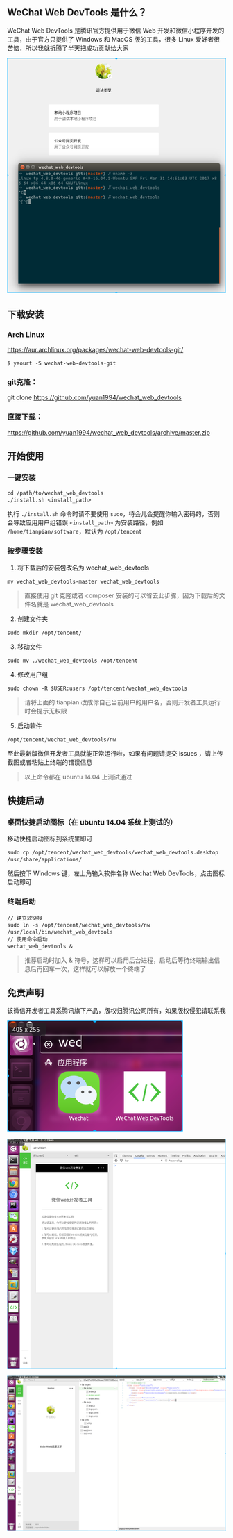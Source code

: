 ## WeChat Web DevTools 是什么？
WeChat Web DevTools 是腾讯官方提供用于微信 Web 开发和微信小程序开发的工具，由于官方只提供了 Windows 和 MacOS 版的工具，很多 Linux 爱好者很苦恼，所以我就折腾了半天把成功贡献给大家

<p align="center">
<a href="https://github.com/yuan1994/wechat_web_devtools"><img src="./screenshot/01.png" alt="WeChat Web DevTools" /></a>
</p>

## 下载安装

### Arch Linux
<a href="https://aur.archlinux.org/packages/wechat-web-devtools-git/" target="_blank">https://aur.archlinux.org/packages/wechat-web-devtools-git/</a>
```  
$ yaourt -S wechat-web-devtools-git
```  

### git克隆：
git clone https://github.com/yuan1994/wechat_web_devtools

### 直接下载：
https://github.com/yuan1994/wechat_web_devtools/archive/master.zip

## 开始使用
### 一键安装
```
cd /path/to/wechat_web_devtools
./install.sh <install_path>
```
执行 `./install.sh` 命令时请不要使用 `sudo`，待会儿会提醒你输入密码的，否则会导致应用用户组错误
`<install_path>` 为安装路径，例如 `/home/tianpian/software`，默认为 `/opt/tencent` 

### 按步骤安装
1. 将下载后的安装包改名为 wechat_web_devtools
```
mv wechat_web_devtools-master wechat_web_devtools
```
> 直接使用 git 克隆或者 composer 安装的可以省去此步骤，因为下载后的文件名就是 wechat_web_devtools

2. 创建文件夹
```
sudo mkdir /opt/tencent/
```

3. 移动文件
```
sudo mv ./wechat_web_devtools /opt/tencent
```

4. 修改用户组
```
sudo chown -R $USER:users /opt/tencent/wechat_web_devtools
```
> 请将上面的 tianpian 改成你自己当前用户的用户名，否则开发者工具运行时会提示无权限

5. 启动软件
```
/opt/tencent/wechat_web_devtools/nw
```

至此最新版微信开发者工具就能正常运行啦，如果有问题请提交 issues ，请上传截图或者粘贴上终端的错误信息

> 以上命令都在 ubuntu 14.04 上测试通过

## 快捷启动
### 桌面快捷启动图标（在 ubuntu 14.04 系统上测试的）
移动快捷启动图标到系统里即可
```
sudo cp /opt/tencent/wechat_web_devtools/wechat_web_devtools.desktop /usr/share/applications/
```
然后按下 Windows 键，左上角输入软件名称 Wechat Web DevTools，点击图标启动即可

### 终端启动
```
// 建立软链接
sudo ln -s /opt/tencent/wechat_web_devtools/nw /usr/local/bin/wechat_web_devtools
// 使用命令启动
wechat_web_devtools &
```
> 推荐启动时加入 & 符号，这样可以启用后台进程，启动后等待终端输出信息后再回车一次，这样就可以解放一个终端了

## 免责声明
该微信开发者工具系腾讯旗下产品，版权归腾讯公司所有，如果版权侵犯请联系我

![](./screenshot/02.png)

![](./screenshot/03.png)

![](./screenshot/04.png)
